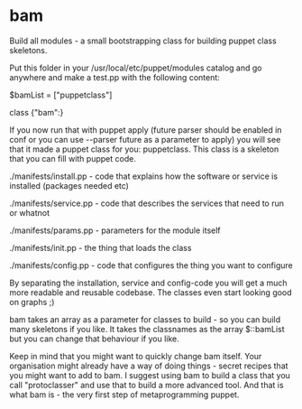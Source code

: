 # bam

Build all modules - a small bootstrapping class for building puppet class skeletons. 

Put this folder in your /usr/local/etc/puppet/modules catalog and go anywhere and make a test.pp with the following content:

$bamList = ["puppetclass"]

class {"bam":}


If you now run that with puppet apply (future parser should be enabled in conf or you can use --parser future as a parameter to apply)
you will see that it made a puppet class for you: puppetclass. This class is a skeleton that you can fill with puppet code. 


./manifests/install.pp - code that explains how the software or service is installed (packages needed etc)

./manifests/service.pp - code that describes the services that need to run or whatnot

./manifests/params.pp - parameters for the module itself

./manifests/init.pp - the thing that loads the class

./manifests/config.pp - code that configures the thing you want to configure


By separating the installation, service and config-code you will get a much more readable and reusable codebase. The classes
even start looking good on graphs ;)


bam takes an array as a parameter for classes to build - so you can build many skeletons if you like. It takes the classnames as the array $::bamList but you can change that behaviour if you like.


Keep in mind that you might want to quickly change bam itself. Your organisation might already have a way of doing things - secret
recipes that you might want to add to bam. I suggest using bam to build a class that you call "protoclasser" and use that to build a more advanced tool.
And that is what bam is - the very first step of metaprogramming puppet.


